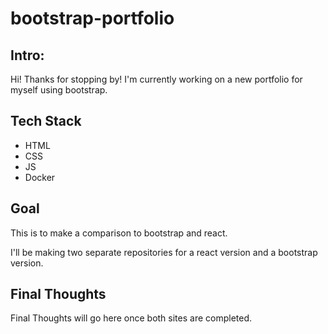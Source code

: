 # bootstrap-portfolio

## Intro:
Hi! Thanks for stopping by! I'm currently working on a new portfolio for myself using bootstrap.

## Tech Stack
- HTML
- CSS
- JS
- Docker

## Goal
This is to make a comparison to bootstrap and react.

I'll be making two separate repositories for a react version and a bootstrap version.

## Final Thoughts
Final Thoughts will go here once both sites are completed.